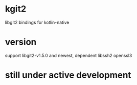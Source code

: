 # kgit2

libgit2 bindings for kotlin-native

# version

support libgit2-v1.5.0 and newest, dependent libssh2 openssl3

# still under active development
